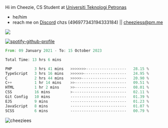  Hi im Cheezie, CS Student at [Universiti Teknologi Petronas](https://www.utp.edu.my/Pages/Home.aspx)


- he/him  
- reach me on [Discord](https://discord.gg/R2zcmRMQym) chzs (496977343194333184) || [cheeziess@pm.me](mailto:cheeziess@pm.me) 

![](https://discord.c99.nl/widget/theme-3/496977343194333184.png)

[![spotify-github-profile](https://spotify-github-profile.vercel.app/api/view?uid=guwmvkhyh85uvierjzp9buh87&cover_image=true&theme=default&show_offline=true&bar_color=53b14f&bar_color_cover=true)](https://spotify-github-profile.vercel.app/api/view?uid=guwmvkhyh85uvierjzp9buh87&redirect=true)
<!--START_SECTION:waka-->

```rust
From: 09 January 2021 - To: 15 October 2023

Total Time: 13 hrs 6 mins

PHP          3 hrs 41 mins   >>>>>>>------------------   28.15 %
TypeScript   3 hrs 16 mins   >>>>>>-------------------   24.95 %
C            2 hrs 44 mins   >>>>>--------------------   20.90 %
C++          1 hr 14 mins    >>-----------------------   09.51 %
HTML         1 hr 2 mins     >>-----------------------   08.01 %
CSS          16 mins         >------------------------   02.11 %
Git Config   10 mins         -------------------------   01.39 %
EJS          9 mins          -------------------------   01.23 %
JavaScript   8 mins          -------------------------   01.07 %
SCSS         6 mins          -------------------------   00.79 %
```

<!--END_SECTION:waka-->
<img src="https://komarev.com/ghpvc/?username=cheeziess&color=431c53" alt="cheeziees">
